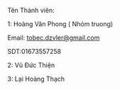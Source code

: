 Tên Thành viên: 

1: Hoàng Văn Phong ( Nhóm truong)

Email: tobec.dzvler@gmail.com

SDT:01673557258


2: Vũ Đức Thiện

3: Lại Hoàng Thạch
